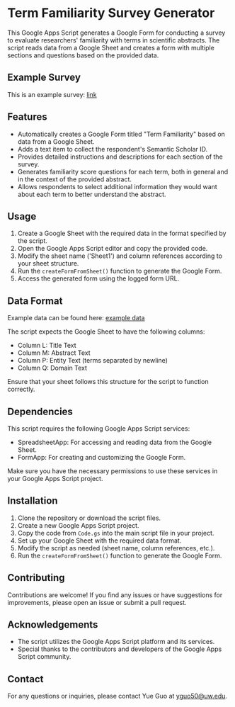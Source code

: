 # Term Familiarity Survey Generator

This Google Apps Script generates a Google Form for conducting a survey to evaluate researchers' familiarity with terms in scientific abstracts. The script reads data from a Google Sheet and creates a form with multiple sections and questions based on the provided data.

## Example Survey

This is an example survey: [link](https://docs.google.com/forms/d/e/1FAIpQLSfgDmzQTc1VraMwWy0B12BDhCdSnrnbpxA04U5D6SvjA_9_ug/viewform?usp=sf_link)

## Features

- Automatically creates a Google Form titled "Term Familiarity" based on data from a Google Sheet.
- Adds a text item to collect the respondent's Semantic Scholar ID.
- Provides detailed instructions and descriptions for each section of the survey.
- Generates familiarity score questions for each term, both in general and in the context of the provided abstract.
- Allows respondents to select additional information they would want about each term to better understand the abstract.

## Usage

1. Create a Google Sheet with the required data in the format specified by the script.
2. Open the Google Apps Script editor and copy the provided code.
3. Modify the sheet name ('Sheet1') and column references according to your sheet structure.
4. Run the `createFormFromSheet()` function to generate the Google Form.
5. Access the generated form using the logged form URL.

## Data Format

Example data can be found here: [example data](./entity_public_for_repo.csv)

The script expects the Google Sheet to have the following columns:

- Column L: Title Text
- Column M: Abstract Text
- Column P: Entity Text (terms separated by newline)
- Column Q: Domain Text

Ensure that your sheet follows this structure for the script to function correctly.

## Dependencies

This script requires the following Google Apps Script services:

- SpreadsheetApp: For accessing and reading data from the Google Sheet.
- FormApp: For creating and customizing the Google Form.

Make sure you have the necessary permissions to use these services in your Google Apps Script project.

## Installation

1. Clone the repository or download the script files.
2. Create a new Google Apps Script project.
3. Copy the code from `Code.gs` into the main script file in your project.
4. Set up your Google Sheet with the required data format.
5. Modify the script as needed (sheet name, column references, etc.).
6. Run the `createFormFromSheet()` function to generate the Google Form.

## Contributing

Contributions are welcome! If you find any issues or have suggestions for improvements, please open an issue or submit a pull request.

## Acknowledgements

- The script utilizes the Google Apps Script platform and its services.
- Special thanks to the contributors and developers of the Google Apps Script community.

## Contact

For any questions or inquiries, please contact Yue Guo at yguo50@uw.edu.